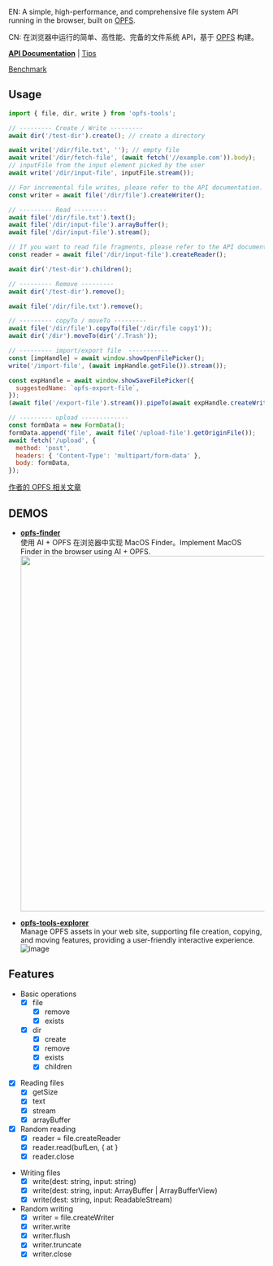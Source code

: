 EN: A simple, high-performance, and comprehensive file system API running in the browser, built on [OPFS](https://developer.mozilla.org/en-US/docs/Web/API/File_System_API/Origin_private_file_system).

CN: 在浏览器中运行的简单、高性能、完备的文件系统 API，基于 [OPFS](https://developer.mozilla.org/en-US/docs/Web/API/File_System_API/Origin_private_file_system) 构建。

[**API Documentation**](./docs/api.md) | [Tips](https://github.com/hughfenghen/opfs-tools/issues/18)

[Benchmark](https://hughfenghen.github.io/opfs-tools/demo/benchmark.html)

## Usage

```js
import { file, dir, write } from 'opfs-tools';

// --------- Create / Write ---------
await dir('/test-dir').create(); // create a directory

await write('/dir/file.txt', ''); // empty file
await write('/dir/fetch-file', (await fetch('//example.com')).body);
// inputFile from the input element picked by the user
await write('/dir/input-file', inputFile.stream());

// For incremental file writes, please refer to the API documentation.
const writer = await file('/dir/file').createWriter();

// --------- Read ---------
await file('/dir/file.txt').text();
await file('/dir/input-file').arrayBuffer();
await file('/dir/input-file').stream();

// If you want to read file fragments, please refer to the API documentation.
const reader = await file('/dir/input-file').createReader();

await dir('/test-dir').children();

// --------- Remove ---------
await dir('/test-dir').remove();

await file('/dir/file.txt').remove();

// --------- copyTo / moveTo ---------
await file('/dir/file').copyTo(file('/dir/file copy1'));
await dir('/dir').moveTo(dir('/.Trash'));

// --------- import/export file  -----------
const [impHandle] = await window.showOpenFilePicker();
write('/import-file', (await impHandle.getFile()).stream());

const expHandle = await window.showSaveFilePicker({
  suggestedName: `opfs-export-file`,
});
(await file('/export-file').stream()).pipeTo(await expHandle.createWritable());

// --------- upload -------------
const formData = new FormData();
formData.append('file', await file('/upload-file').getOriginFile());
await fetch('/upload', {
  method: 'post',
  headers: { 'Content-Type': 'multipart/form-data' },
  body: formData,
});
```

[作者的 OPFS 相关文章](https://hughfenghen.github.io/tag/OPFS/)

## DEMOS

- [**opfs-finder**](https://github.com/hughfenghen/opfs-finder)  
  使用 AI + OPFS 在浏览器中实现 MacOS Finder。Implement MacOS Finder in the browser using AI + OPFS.
  <image src="https://github.com/user-attachments/assets/9daa5739-7561-425f-abb2-dcd5a5af519a" width="700">

- [**opfs-tools-explorer**](https://github.com/hughfenghen/opfs-tools-explorer)  
  Manage OPFS assets in your web site, supporting file creation, copying, and moving features, providing a user-friendly interactive experience.  
  ![image](https://github.com/hughfenghen/opfs-tools/assets/3307051/1cf11bc7-92fb-4fde-9a18-5c7e81419e77)

## Features

- Basic operations
  - [x] file
    - [x] remove
    - [x] exists
  - [x] dir
    - [x] create
    - [x] remove
    - [x] exists
    - [x] children
- [x] Reading files
  - [x] getSize
  - [x] text
  - [x] stream
  - [x] arrayBuffer
- [x] Random reading
  - [x] reader = file.createReader
  - [x] reader.read(bufLen, { at }
  - [x] reader.close
- Writing files
  - [x] write(dest: string, input: string)
  - [x] write(dest: string, input: ArrayBuffer | ArrayBufferView)
  - [x] write(dest: string, input: ReadableStream)
- Random writing
  - [x] writer = file.createWriter
  - [x] writer.write
  - [x] writer.flush
  - [x] writer.truncate
  - [x] writer.close

